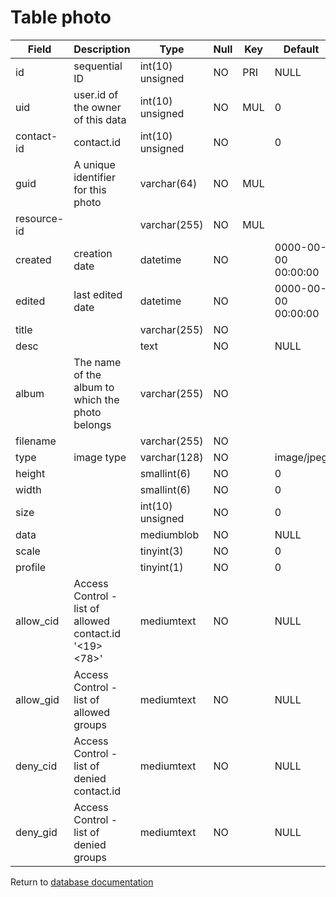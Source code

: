 Table photo
===========

| Field       | Description                                            | Type             | Null | Key | Default             | Extra           |
| ----------- | ------------------------------------------------------ | ---------------- | ---- | --- | ------------------- | --------------- |
| id          | sequential ID                                          | int(10) unsigned | NO   | PRI | NULL                | auto_increment  |
| uid         | user.id of the owner of this data                      | int(10) unsigned | NO   | MUL | 0                   |                 |
| contact-id  | contact.id                                             | int(10) unsigned | NO   |     | 0                   |                 |
| guid        | A unique identifier for this photo                     | varchar(64)      | NO   | MUL |                     |                 |
| resource-id |                                                        | varchar(255)     | NO   | MUL |                     |                 |
| created     | creation date                                          | datetime         | NO   |     | 0000-00-00 00:00:00 |                 |
| edited      | last edited date                                       | datetime         | NO   |     | 0000-00-00 00:00:00 |                 |
| title       |                                                        | varchar(255)     | NO   |     |                     |                 |
| desc        |                                                        | text             | NO   |     | NULL                |                 |
| album       | The name of the album to which the photo belongs       | varchar(255)     | NO   |     |                     |                 |
| filename    |                                                        | varchar(255)     | NO   |     |                     |                 |
| type        |  image type                                            | varchar(128)     | NO   |     | image/jpeg          |                 |
| height      |                                                        | smallint(6)      | NO   |     | 0                   |                 |
| width       |                                                        | smallint(6)      | NO   |     | 0                   |                 |
| size        |                                                        | int(10) unsigned | NO   |     | 0                   |                 |
| data        |                                                        | mediumblob       | NO   |     | NULL                |                 |
| scale       |                                                        | tinyint(3)       | NO   |     | 0                   |                 |
| profile     |                                                        | tinyint(1)       | NO   |     | 0                   |                 |
| allow_cid   | Access Control - list of allowed contact.id '<19><78>' | mediumtext       | NO   |     | NULL                |                 |
| allow_gid   | Access Control - list of allowed groups                | mediumtext       | NO   |     | NULL                |                 |
| deny_cid    | Access Control - list of denied contact.id             | mediumtext       | NO   |     | NULL                |                 |
| deny_gid    | Access Control - list of denied groups                 | mediumtext       | NO   |     | NULL                |                 |

Return to [database documentation](help/database)
